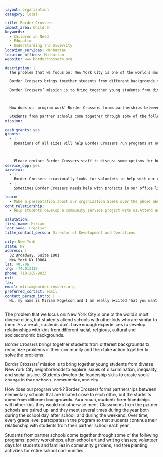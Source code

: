 ```yaml
---
layout: organization
category: local

title: Border Crossers
impact_area: Children
keywords: 
  - Children in Need
  - Education
  - Understanding and Diversity
location_services: Manhattan
location_offices: Manhattan
website: www.bordercrossers.org

description: |
  The problem that we focus on: New York City is one of the world’s most diverse cities, but students attend schools with other kids who are similar to them. As a result, students don't have enough experiences to develop relationships with kids from different racial, religious, cultural and socioeconomic backgrounds. 

  Border Crossers brings together students from different backgrounds to recognize problems in their community and then take action together to solve the problems. 

  Border Crossers’ mission is to bring together young students from diverse New York City neighborhoods to explore issues of discrimination, inequality, and social justice. Students develop the leadership skills to  create social change in their schools, communities, and city.

  

  How does our program work? Border Crossers forms partnerships between elementary schools that are located close to each other, but the students come from different backgrounds. As a result, students form friendships with other kids they would not otherwise meet. Classrooms from the partner schools are paired up, and they meet several times during the year both during the school day, after school, and during the weekend. Over time, every grade level participates in the program so that students continue their relationship with students from their partner school each year. 

  Students from partner schools come together through some of the following programs: poetry workshops, after-school art and writing classes; volunteer days for students and families in community gardens, and tree planting activities for entire school communities.
mission: 

cash_grants: yes
grants: 
  - |
    Donations of all sizes will help Border Crossers run programs at our partner schools! Donations will help cover the costs of books, art supplies, snacks, community events, and field trips.  Your donation can even help us launch a new school partnership, or fund a new program for an existing partnership!

    

    Please contact Border Crossers staff to discuss some options for how your donation can be used. We will figure out a project that fits with both of our interests!
service_opp: yes
services: 
  - |
    Border Crossers occasionally looks for volunters to help with our community events. For instance, we hold volunteer activities for students and families in community gardens. We also look for volunteers with artistic or musical talents to contribute to our programs!
  - |
    Sometimes Border Crossers needs help with projects in our office like coordinating mailings.

learn: 
  - Make a presentation about our organization.Speak over the phone about our work.
cont_relationship: 
  - Help students develop a community service project with us.Attend an in-school Check Award Assembly if we receive a grant.Help students tell local newspapers and media about their grant and/or project with us.Educate the school by leading a workshop.

salutation: 
first_name: Miriam
last_name: Fogelson
title_contact_person: Director of Development and Operations

city: New York
state: NY
address: |
  32 Broadway, Suite 1801  
  New York NY 10004
lat: 40.706
lng: -74.013119
phone: 718-285-9833
ext: 
fax: 
email: miriam@bordercrossers.org
preferred_contact: email
contact_person_intro: |
  Hi, my name is Miriam Fogelson and I am really excited that you want to learn more about Border Crossers! I started working with Border Crossers in September 2009. We have a very small staff so I do a little bit of everything! Some of my main responsibilities include raising money for Border Crossers, working with our volunteers, leading programs in partner schools, and planning Border Crossers events. My job is different every day and I love it!
---
```

The problem that we focus on: New York City is one of the world’s most diverse cities, but students attend schools with other kids who are similar to them. As a result, students don't have enough experiences to develop relationships with kids from different racial, religious, cultural and socioeconomic backgrounds. 

Border Crossers brings together students from different backgrounds to recognize problems in their community and then take action together to solve the problems. 

Border Crossers’ mission is to bring together young students from diverse New York City neighborhoods to explore issues of discrimination, inequality, and social justice. Students develop the leadership skills to  create social change in their schools, communities, and city.



How does our program work? Border Crossers forms partnerships between elementary schools that are located close to each other, but the students come from different backgrounds. As a result, students form friendships with other kids they would not otherwise meet. Classrooms from the partner schools are paired up, and they meet several times during the year both during the school day, after school, and during the weekend. Over time, every grade level participates in the program so that students continue their relationship with students from their partner school each year. 

Students from partner schools come together through some of the following programs: poetry workshops, after-school art and writing classes; volunteer days for students and families in community gardens, and tree planting activities for entire school communities.